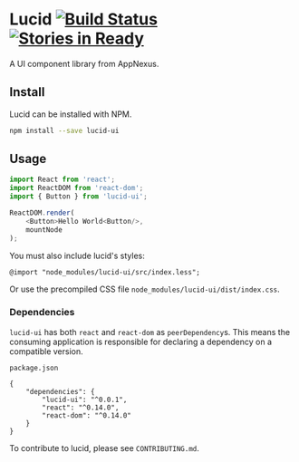 # Lucid [![Build Status](https://travis-ci.org/appnexus/lucid.svg?branch=master)](https://travis-ci.org/appnexus/lucid) [![Stories in Ready](https://badge.waffle.io/appnexus/lucid.png?label=ready&title=Ready)](https://waffle.io/appnexus/lucid)

A UI component library from AppNexus.

## Install

Lucid can be installed with NPM.

```bash
npm install --save lucid-ui
```

## Usage

```javascript
import React from 'react';
import ReactDOM from 'react-dom';
import { Button } from 'lucid-ui';

ReactDOM.render(
	<Button>Hello World<Button/>,
	mountNode
);
```

You must also include lucid's styles:

```less
@import "node_modules/lucid-ui/src/index.less";
```

Or use the precompiled CSS file `node_modules/lucid-ui/dist/index.css`.

### Dependencies

`lucid-ui` has both `react` and `react-dom` as `peerDependency`s. This means
the consuming application is responsible for declaring a dependency on a
compatible version.

```
package.json

{
	"dependencies": {
		"lucid-ui": "^0.0.1",
		"react": "^0.14.0",
		"react-dom": "^0.14.0"
	}
}
```

To contribute to lucid, please see `CONTRIBUTING.md`.
